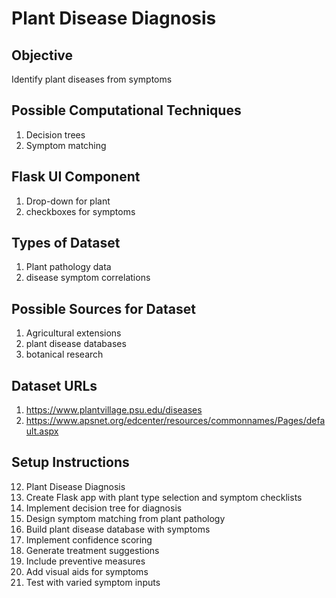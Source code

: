 # Plant Disease Diagnosis

## Objective
Identify plant diseases from symptoms

## Possible Computational Techniques
1. Decision trees
2. Symptom matching

## Flask UI Component
1. Drop-down for plant
2. checkboxes for symptoms

## Types of Dataset
1. Plant pathology data
2. disease symptom correlations

## Possible Sources for Dataset
1. Agricultural extensions
2. plant disease databases
3. botanical research

## Dataset URLs
1. https://www.plantvillage.psu.edu/diseases
2. https://www.apsnet.org/edcenter/resources/commonnames/Pages/default.aspx

## Setup Instructions
12. Plant Disease Diagnosis
1. Create Flask app with plant type selection and symptom checklists
2. Implement decision tree for diagnosis
3. Design symptom matching from plant pathology
4. Build plant disease database with symptoms
5. Implement confidence scoring
6. Generate treatment suggestions
7. Include preventive measures
8. Add visual aids for symptoms
9. Test with varied symptom inputs
